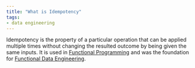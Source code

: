 ```yaml
---
title: "What is Idempotency"
tags:
- data engineering
---
```

Idempotency is the property of a particular operation that can be applied multiple times without changing the resulted outcome by being given the same inputs. It is used in [Functional Programming](notes/Functional%20Programming.md) and was the foundation for [Functional Data Engineering](notes/Functional%20Data%20Engineering.md).